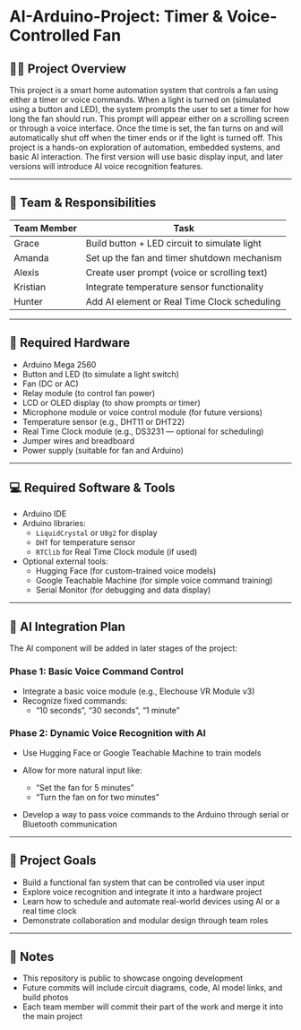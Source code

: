 # AI-Arduino-Project: Timer & Voice-Controlled Fan

## 🧠💨 Project Overview

This project is a smart home automation system that controls a fan using either a timer or voice commands. When a light is turned on (simulated using a button and LED), the system prompts the user to set a timer for how long the fan should run. This prompt will appear either on a scrolling screen or through a voice interface. Once the time is set, the fan turns on and will automatically shut off when the timer ends or if the light is turned off. This project is a hands-on exploration of automation, embedded systems, and basic AI interaction. The first version will use basic display input, and later versions will introduce AI voice recognition features.

---

## 👥 Team & Responsibilities

| Team Member | Task |
|-------------|------|
| Grace | Build button + LED circuit to simulate light |
| Amanda | Set up the fan and timer shutdown mechanism |
| Alexis | Create user prompt (voice or scrolling text) |
| Kristian | Integrate temperature sensor functionality |
| Hunter | Add AI element or Real Time Clock scheduling |

---

## 🧰 Required Hardware

- Arduino Mega 2560
- Button and LED (to simulate a light switch)
- Fan (DC or AC)
- Relay module (to control fan power)
- LCD or OLED display (to show prompts or timer)
- Microphone module or voice control module (for future versions)
- Temperature sensor (e.g., DHT11 or DHT22)
- Real Time Clock module (e.g., DS3231 — optional for scheduling)
- Jumper wires and breadboard
- Power supply (suitable for fan and Arduino)

---

## 💻 Required Software & Tools

- Arduino IDE
- Arduino libraries:
  - `LiquidCrystal` or `U8g2` for display
  - `DHT` for temperature sensor
  - `RTClib` for Real Time Clock module (if used)
- Optional external tools:
  - Hugging Face (for custom-trained voice models)
  - Google Teachable Machine (for simple voice command training)
  - Serial Monitor (for debugging and data display)

---

## 🤖 AI Integration Plan

The AI component will be added in later stages of the project:

### Phase 1: Basic Voice Command Control
- Integrate a basic voice module (e.g., Elechouse VR Module v3)
- Recognize fixed commands:  
  - “10 seconds”, “30 seconds”, “1 minute”

### Phase 2: Dynamic Voice Recognition with AI
- Use Hugging Face or Google Teachable Machine to train models
- Allow for more natural input like:  
  - “Set the fan for 5 minutes”  
  - “Turn the fan on for two minutes”

- Develop a way to pass voice commands to the Arduino through serial or Bluetooth communication

---

## 📌 Project Goals

- Build a functional fan system that can be controlled via user input
- Explore voice recognition and integrate it into a hardware project
- Learn how to schedule and automate real-world devices using AI or a real time clock
- Demonstrate collaboration and modular design through team roles

---

## 🔗 Notes

- This repository is public to showcase ongoing development
- Future commits will include circuit diagrams, code, AI model links, and build photos
- Each team member will commit their part of the work and merge it into the main project

